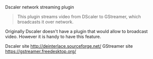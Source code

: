 Dscaler network streaming plugin
> This plugin streams video from DScaler to GStreamer, which broadcasts it over network.

Originally Dscaler doesn't have a plugin that would allow to broadcast video. However it is handy to have this feature.


Dscaler site http://deinterlace.sourceforge.net/
GStreamer site https://gstreamer.freedesktop.org/
